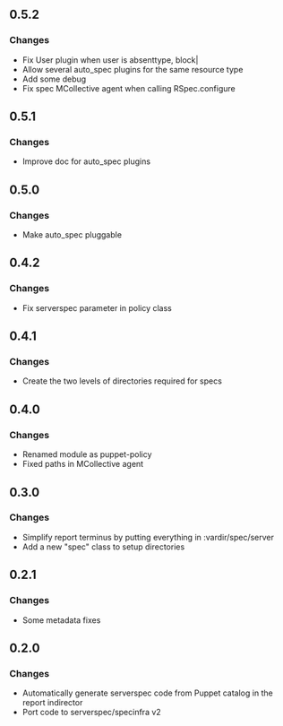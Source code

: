 ## 0.5.2
### Changes

* Fix User plugin when user is absenttype, block|
* Allow several auto_spec plugins for the same resource type
* Add some debug
* Fix spec MCollective agent when calling RSpec.configure

## 0.5.1
### Changes

* Improve doc for auto_spec plugins

## 0.5.0
### Changes

* Make auto_spec pluggable

## 0.4.2
### Changes

* Fix serverspec parameter in policy class

## 0.4.1
### Changes

* Create the two levels of directories required for specs

## 0.4.0
### Changes

* Renamed module as puppet-policy
* Fixed paths in MCollective agent

## 0.3.0
### Changes

* Simplify report terminus by putting everything in :vardir/spec/server
* Add a new "spec" class to setup directories

## 0.2.1
### Changes

* Some metadata fixes

## 0.2.0
### Changes

* Automatically generate serverspec code from Puppet catalog in the report indirector
* Port code to serverspec/specinfra v2
